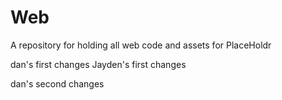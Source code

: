 # Web
A repository for holding all web code and assets for PlaceHoldr


dan's first changes
Jayden's first changes


dan's second changes
